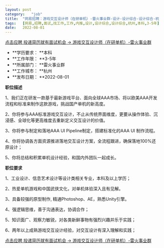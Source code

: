 ```yaml
---
layout:	post
category:	"job"
title:	"网易招聘：游戏交互设计师（在研单机）-雷火事业群-设计-设计综合-设计综合-杭州本科3-5年"
tags:	[网易,招聘,面试,找工作,工作,内推,设计,设计综合,设计综合,杭州,本科,3-5年]
date:	2022-08-01
---
```


[点击应聘 投递简历就有面试机会 ->  游戏交互设计师（在研单机）-雷火事业群](http://mobile.bole.netease.com/bole/boleDetail?id=38051&employeeId=346f03c3cda5f04c&key=all)



- **学历要求： **本科
- **工作年限： **3-5年
- **所属部门： **雷火事业群
- **工作城市： **杭州
- **发布日期： **2022-08-01



**职位描述**



1、我们正在研发一款基于最新游戏平台、面向全球AAA市场、将以欧美AAA开发流程和标准来制作这款游戏，挑战国产单机的新高度。

2、你将参与AAA标准游戏交互设计，不止从传统界面维度，更要从操作体验、沉浸感、全球化等更高维度去重新定义交互设计的价值。

3、你将参与制定和落地AAA UI Pipeline制定，搭建标准化的AAA UI 制作流程。

4、你将协调各方面资源推进落地交互设计方案，全流程跟进，确保落地100%还原设计；

5、你将总结和积累单机设计经验，和国内外团队一起成长。





**职位要求**

1、工业设计、信息艺术设计等设计类相关专业，本科及以上学历；

2、热爱单机游戏和中国武侠文化，对单机体验深入且有见解。

3、具备较强的原型制作, 精通Photoshop、AE，熟悉Unity引擎。

4、强逻辑思维，善于沟通表达，协调合作；

5、知识面广、观察力敏锐，对各类新鲜事物有强烈兴趣并乐于实践；

6、两年以上成熟游戏交互设计经验，对交互设计有深入理解和实践；



[点击应聘 投递简历就有面试机会 ->  游戏交互设计师（在研单机）-雷火事业群](http://mobile.bole.netease.com/bole/boleDetail?id=38051&employeeId=346f03c3cda5f04c&key=all)